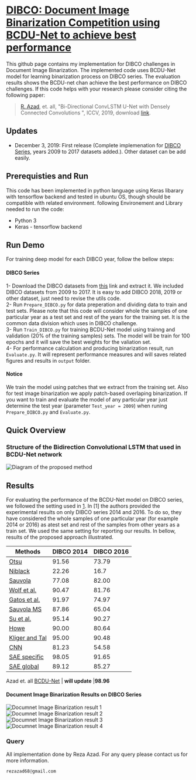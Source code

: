 # [DIBCO: Document Image Binarization Competition using BCDU-Net to achieve best performance](https://vc.ee.duth.gr/dibco2019/)

This github page contains my implementation for DIBCO challenges in Document Image Binarization. The implemented code uses BCDU-Net model for learning binarization process on DIBCO series. The evaluation results shows the BCDU-net chan achieve the best performance on DIBCO challenges. If this code helps with your research please consider citing the following paper:
</br>
> [R. Azad](https://scholar.google.com/citations?hl=en&user=Qb5ildMAAAAJ&view_op=list_works&sortby=pubdate), et. all, "Bi-Directional ConvLSTM U-Net with Densely Connected Convolutions ", ICCV, 2019, download [link](https://arxiv.org/pdf/1909.00166.pdf).

## Updates
- December 3, 2019: First release (Complete implemenation for [DIBCO Series](https://vc.ee.duth.gr/dibco2019/), years 2009 to 2017 datasets added.). Other dataset can be add easily.

## Prerequisties and Run
This code has been implemented in python language using Keras libarary with tensorflow backend and tested in ubuntu OS, though should be compatible with related environment. following Environement and Library needed to run the code:

- Python 3
- Keras - tensorflow backend


## Run Demo
For training deep model for each DIBCO year, follow the bellow steps:

#### DIBCO Series
1- Download the DIBCO datasets from [this](https://drive.google.com/open?id=11hu7gZF641eETGHi0Yq8DCLPrJ-aekRh) link and extract it. We included DIBCO datasets from 2009 to 2017. It is easy to add DIBCO 2018, 2019 or other dataset, just need to revise the utils code. </br>
2- Run `Prepare_DIBCO.py` for data preperation and dividing data to train and test sets. Please note that this code will consider whole the samples of one particular year as a test set and rest of the years for the training set. It is the common data division which uses in DIBCO challenge. </br>
3- Run `Train_DIBCO.py` for training BCDU-Net model using trainng and validation (20% of the training samples) sets. The model will be train for 100 epochs and it will save the best weights for the valiation set. </br>
4- For performance calculation and producing binarization result, run `Evaluate.py`. It will represent performance measures and will saves related figures and results in `output` folder.</br>
#### Notice
We train the model using patches that we extract from the training set. Also for test image binarization we apply patch-based overlaping binarization. If you want to train and evaluate the model of any particular year just determine the test year (parameter `Test_year = 2009`) when runing `Prepare_DIBCO.py` and `Evaluate.py`.</br>


## Quick Overview

### Structure of the Bidirection Convolutional LSTM that used in BCDU-Net network
![Diagram of the proposed method](https://github.com/rezazad68/LSTM-U-net/blob/master/output_images/convlstm.png)

## Results
For evaluating the performance of the BCDU-Net model on DIBCO series, we followed the setting used in [1](https://www.sciencedirect.com/science/article/abs/pii/S0031320318303091). In [1] the authors provided the experimental results on only DIBCO series 2014 and 2016. To do so, they have considered the whole samples of one particular year (for example 2014 or 2016) as atest set and rest of the samples from other years as a train set. We used the same setting for reporting our results. In bellow, results of the proposed approach illustrated.
</br>
 

Methods | DIBCO 2014 |DIBCO 2016
------------ | -------------|----|
[Otsu](https://ieeexplore.ieee.org/document/4310076)	 | 91.56	| 73.79
[Niblack](https://dl.acm.org/citation.cfm?id=4901)	 | 22.26	| 16.7
[Sauvola](https://www.sciencedirect.com/science/article/abs/pii/S0031320399000552)	 | 77.08	| 82.00
[Wolf et al.](https://ieeexplore.ieee.org/document/1048482)	 | 90.47	| 81.76
[Gatos et al.](https://www.sciencedirect.com/science/article/abs/pii/S0031320305003821)	 | 91.97	| 74.97
[Sauvola MS](https://link.springer.com/article/10.1007/s10032-013-0209-0)	 | 87.86	| 65.04
[Su et al.](https://ieeexplore.ieee.org/document/6373726)	 | 95.14	| 90.27
[Howe](https://link.springer.com/article/10.1007/s10032-012-0192-x)	 | 90.00	| 80.64
[Kliger and Tal](https://users.iit.demokritos.gr/~bgat/ICFHR_2016_DIBCO.pdf)	 | 95.00	| 90.48
[CNN](https://link.springer.com/chapter/10.1007/978-3-319-19222-2_10)	 | 81.23	| 54.58
[SAE specific](https://www.sciencedirect.com/science/article/abs/pii/S0031320318303091)	 | 98.05	| 91.65
[SAE global](https://www.sciencedirect.com/science/article/abs/pii/S0031320318303091)	 | 89.12	| 85.27


Azad et. all [BCDU-Net](https://github.com/rezazad68/LSTM-U-net/edit/master/README.md)	 | **will update**	|**98.96**


#### Document Image Binarization Results on DIBCO Series

![Documnet Image Binarization result 1](https://github.com/rezazad68/BCDUnet_DIBCO/blob/master/images/1.png)
![Documnet Image Binarization result 2](https://github.com/rezazad68/BCDUnet_DIBCO/blob/master/images/2.png)
![Documnet Image Binarization result 3](https://github.com/rezazad68/BCDUnet_DIBCO/blob/master/images/3.png)
![Documnet Image Binarization result 4](https://github.com/rezazad68/BCDUnet_DIBCO/blob/master/images/4.png)



### Query
All implementation done by Reza Azad. For any query please contact us for more information.

```python
rezazad68@gmail.com

```
